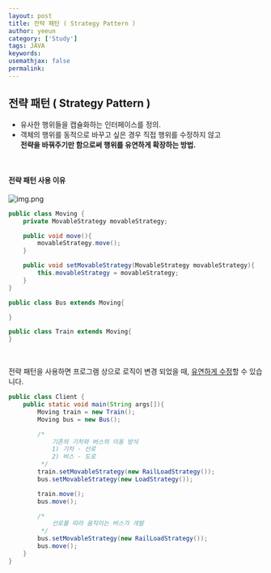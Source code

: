 ```yaml
---
layout: post
title: 전략 패턴 ( Strategy Pattern )
author: yeeun
category: ['Study']
tags: JAVA
keywords: 
usemathjax: false
permalink: 
---
```


## 전략 패턴 ( Strategy Pattern )
- 유사한 행위들을 캡슐화하는 인터페이스를 정의.
- 객체의 행위를 동적으로 바꾸고 싶은 경우 직접 행위를 수정하지 않고 <br/><b>전략을 바꿔주기만 함으로써 행위를 유연하게 확장하는 방법.</b>

<br/>

#### 전략 패턴 사용 이유
![img.png](../../../../../assets/img/posts/img.png)
```java
public class Moving {
    private MovableStrategy movableStrategy;

    public void move(){
        movableStrategy.move();
    }

    public void setMovableStrategy(MovableStrategy movableStrategy){
        this.movableStrategy = movableStrategy;
    }
}
```
```java
public class Bus extends Moving{

}
```
```java
public class Train extends Moving{
}
```

<br/>

전략 패턴을 사용하면 프로그램 상으로 로직이 변경 되었을 때, <u>유연하게 수정</u>할 수 있습니다.
```java
public class Client {
    public static void main(String args[]){
        Moving train = new Train();
        Moving bus = new Bus();

        /*
            기존의 기차와 버스의 이동 방식
            1) 기차 - 선로
            2) 버스 - 도로
         */
        train.setMovableStrategy(new RailLoadStrategy());
        bus.setMovableStrategy(new LoadStrategy());

        train.move();
        bus.move();

        /*
            선로를 따라 움직이는 버스가 개발
         */
        bus.setMovableStrategy(new RailLoadStrategy());
        bus.move();
    }
}
```